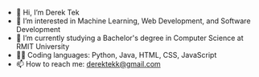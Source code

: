 - 👋 Hi, I’m Derek Tek
- 👀 I’m interested in Machine Learning, Web Development, and Software Development
- 🌱 I’m currently studying a Bachelor's degree in Computer Science at RMIT University 
- 👨‍💻 Coding languages: Python, Java, HTML, CSS, JavaScript
- 📫 How to reach me: derektekk@gmail.com

<!---
derektekk/derektekk is a ✨ special ✨ repository because its `README.md` (this file) appears on your GitHub profile.
You can click the Preview link to take a look at your changes.
--->

